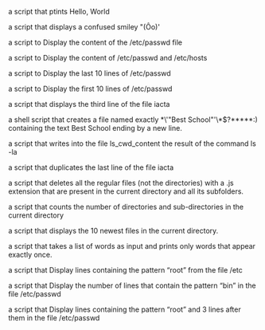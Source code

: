 a script that ptints Hello, World

a script that displays a confused smiley "(Ôo)'

a script to Display the content of the /etc/passwd file

a script to Display the content of /etc/passwd and /etc/hosts

a script to Display the last 10 lines of /etc/passwd

a script to Display the first 10 lines of /etc/passwd

a script that displays the third line of the file iacta

a shell script that creates a file named exactly \*\\'"Best School"\'\\*$\?\*\*\*\*\*:) containing the text Best School ending by a new line.

a script that writes into the file ls_cwd_content the result of the command ls -la

a script that duplicates the last line of the file iacta

a script that deletes all the regular files (not the directories) with a .js extension that are present in the current directory and all its subfolders.

a script that counts the number of directories and sub-directories in the current directory

a script that displays the 10 newest files in the current directory.

a script that takes a list of words as input and prints only words that appear exactly once.

a script that Display lines containing the pattern “root” from the file /etc

a script that Display the number of lines that contain the pattern “bin” in the file /etc/passwd

a script that Display lines containing the pattern “root” and 3 lines after them in the file /etc/passwd
